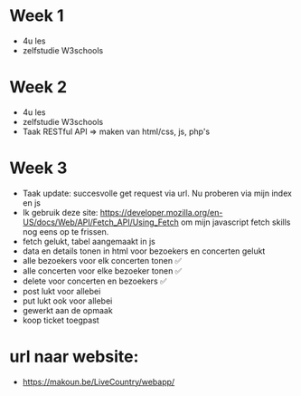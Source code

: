 # Week 1
- 4u les
- zelfstudie W3schools

# Week 2
- 4u les
- zelfstudie W3schools
- Taak RESTful API => maken van html/css, js, php's

# Week 3 
- Taak update: succesvolle get request via url. Nu proberen via mijn index en js
- Ik gebruik deze site: https://developer.mozilla.org/en-US/docs/Web/API/Fetch_API/Using_Fetch om mijn javascript fetch skills nog eens op te frissen. 
- fetch gelukt, tabel aangemaakt in js
- data en details tonen in html voor bezoekers en concerten gelukt
- alle bezoekers voor elk concerten tonen ✅
- alle concerten voor elke bezoeker tonen ✅
- delete voor concerten en bezoekers ✅
- post lukt voor allebei
- put lukt ook voor allebei
- gewerkt aan de opmaak
- koop ticket toegpast

# url naar website:
- https://makoun.be/LiveCountry/webapp/